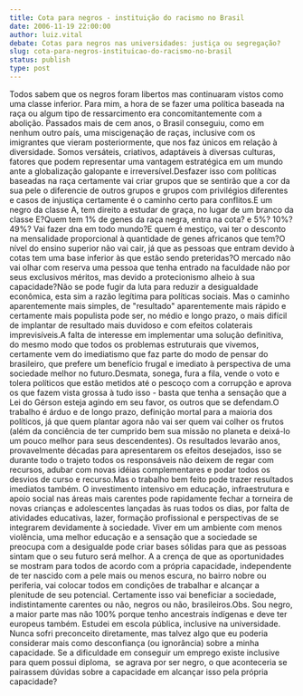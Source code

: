```yaml
---
title: Cota para negros - instituição do racismo no Brasil
date: 2006-11-19 22:00:00
author: luiz.vital
debate: Cotas para negros nas universidades: justiça ou segregação? 
slug: cota-para-negros-instituicao-do-racismo-no-brasil
status: publish 
type: post
---
```


Todos sabem que os negros foram libertos mas continuaram vistos como uma classe inferior. Para mim, a hora de se fazer uma política baseada na raça ou algum tipo de ressarcimento era concomitantemente com a abolição. Passados mais de cem anos, o Brasil conseguiu, como em nenhum outro país, uma miscigenação de raças, inclusive com os imigrantes que vieram posteriormente, que nos faz únicos em relação à diversidade. Somos versáteis, criativos, adaptáveis à diversas culturas, fatores que podem representar uma vantagem estratégica em um mundo ante a globalização galopante e irreversível.Desfazer isso com políticas baseadas na raça certamente vai criar grupos que se sentirão que a cor da sua pele o diferencie de outros grupos e grupos com privilégios diferentes e casos de injustiça certamente é o caminho certo para conflitos.E um negro da classe A, tem direito a estudar de graça, no lugar de um branco da classe E?Quem tem 1% de genes da raça negra, entra na cota? e 5%? 10%? 49%? Vai fazer dna em todo mundo?E quem é mestiço, vai ter o desconto na mensalidade proporcional à quantidade de genes africanos que tem?O nível do ensino superior não vai cair, já que as pessoas que entram devido à cotas tem uma base inferior às que estão sendo preteridas?O mercado não vai olhar com reserva uma pessoa que tenha entrado na faculdade não por seus exclusivos méritos, mas devido a protecionismo alheio à sua capacidade?Não se pode fugir da luta para reduzir a desigualdade econômica, esta sim a razão legítima para políticas sociais. Mas o caminho aparentemente mais simples, de "resultado" aparentemente mais rápido e certamente mais populista pode ser, no médio e longo prazo, o mais difícil de implantar de resultado mais duvidoso e com efeitos colaterais imprevisíveis.A falta de interesse em implementar uma solução definitiva, do mesmo modo que todos os problemas estruturais que vivemos, certamente vem do imediatismo que faz parte do modo de pensar do brasileiro, que prefere um benefício frugal e imediato à perspectiva de uma sociedade melhor no futuro.Desmata, sonega, fura a fila, vende o voto e tolera políticos que estão metidos até o pescoço com a corrupção e aprova os que fazem vista grossa à tudo isso - basta que tenha a sensação que a Lei do Gérson esteja agindo em seu favor, os outros que se defendam.O trabalho é árduo e de longo prazo, definição mortal para a maioria dos políticos, já que quem plantar agora não vai ser quem vai colher os frutos (além da conciência de ter cumprido bem sua missão no planeta e deixá-lo um pouco melhor para seus descendentes). Os resultados levarão anos, provavelmente décadas para apresentarem os efeitos desejados, isso se durante todo o trajeto todos os responsáveis não deixem de regar com recursos, adubar com novas idéias complementares e podar todos os desvios de curso e recurso.Mas o trabalho bem feito pode trazer resultados imediatos também. O investimento intensivo em educação, infraestrutura e apoio social nas áreas mais carentes pode rapidamente fechar a torneira de novas crianças e adolescentes lançadas às ruas todos os dias, por falta de atividades educativas, lazer, formação profissional e perspectivas de se integrarem devidamente à sociedade. Viver em um ambiente com menos violência, uma melhor educação e a sensação que a sociedade se preocupa com a desigualde pode criar bases sólidas para que as pessoas sintam que o seu futuro será melhor. A a crença de que as oportunidades se mostram para todos de acordo com a própria capacidade, independente de ter nascido com a pele mais ou menos escura, no bairro nobre ou periferia, vai colocar todos em condições de trabalhar e alcançar a plenitude de seu potencial. Certamente isso vai beneficiar a sociedade, indistintamente carentes ou não, negros ou não, brasileiros.Obs. Sou negro, a maior parte mas não 100% porque tenho ancestrais índígenas e deve ter europeus também. Estudei em escola pública, inclusive na universidade. Nunca sofri preconceito diretamente, mas talvez algo que eu poderia considerar mais como desconfiança (ou ignorância) sobre a minha capacidade. Se a dificuldade em conseguir um emprego existe inclusive para quem possui diploma,  se agrava por ser negro, o que aconteceria se pairassem dúvidas sobre a capacidade em alcançar isso pela própria capacidade?
